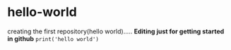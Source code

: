 # hello-world
creating the first repository(hello world).....
 	**Editing just for getting started in github**
   	`print('hello world')`
